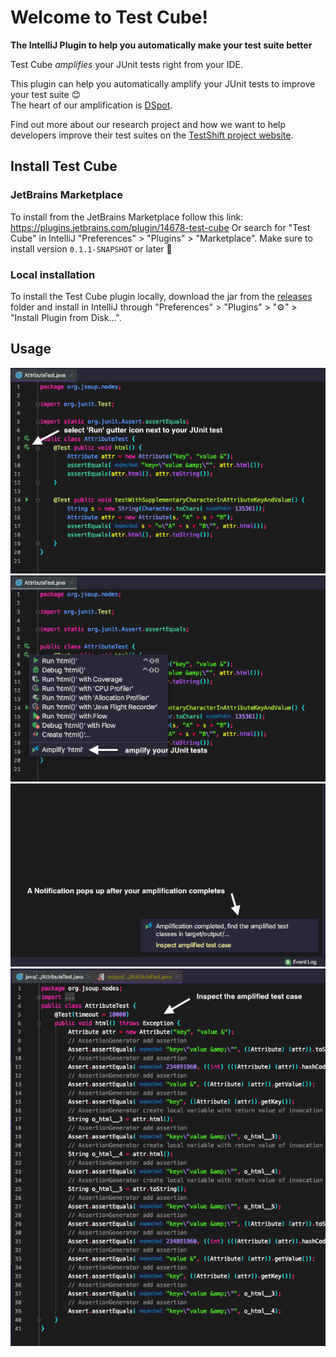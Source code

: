 # Welcome to Test Cube!
**The IntelliJ Plugin to help you automatically make your test suite better**

<!-- todo: Amplify: link to explanation? paper? -->
Test Cube *amplifies* your JUnit tests right from your IDE.

This plugin can help you automatically amplify your JUnit tests to improve your test suite 😊  
The heart of our amplification is [DSpot](https://github.com/STAMP-project/dspot).  

Find out more about our research project and how we want to help developers improve their test suites on the [TestShift project website](https://testshiftproject.github.io/visualizing-amplification).

## Install Test Cube

### JetBrains Marketplace
To install from the JetBrains Marketplace follow this link: https://plugins.jetbrains.com/plugin/14678-test-cube
Or search for "Test Cube" in IntelliJ "Preferences" > "Plugins" > "Marketplace". Make sure to install version `0.1.1-SNAPSHOT` or later 🙂

### Local installation
To install the Test Cube plugin locally, download the jar from the [releases](releases) folder and install in IntelliJ through "Preferences" > "Plugins" > "⚙️" > "Install Plugin from Disk...".

## Usage

![Select the "Run" gutter icon next to your JUnit test case](img/instructions-0.png)
![Select "Amplify" to start the test amplification tool](img/instructions-1.png)
![The amplification runs in the background an pops up a notification when it finishes](img/instructions-2.png)
![Click on the link in the notification to inspect the newly generated test cases](img/instructions-3.png)

